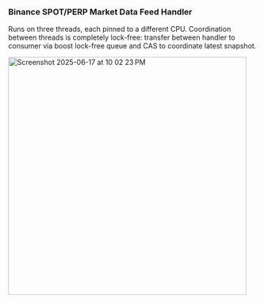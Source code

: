 ### Binance SPOT/PERP Market Data Feed Handler

Runs on three threads, each pinned to a different CPU. Coordination between threads is completely lock-free: transfer between handler to consumer via boost lock-free queue and CAS to coordinate latest snapshot.

<img width="480" alt="Screenshot 2025-06-17 at 10 02 23 PM" src="https://github.com/user-attachments/assets/3f4e1f8e-ba64-45ec-a41f-2a1ab6652e08" />
